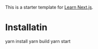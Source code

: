 This is a starter template for [Learn Next.js](https://nextjs.org/learn).

# Installatin

 yarn install
 yarn build
 yarn start